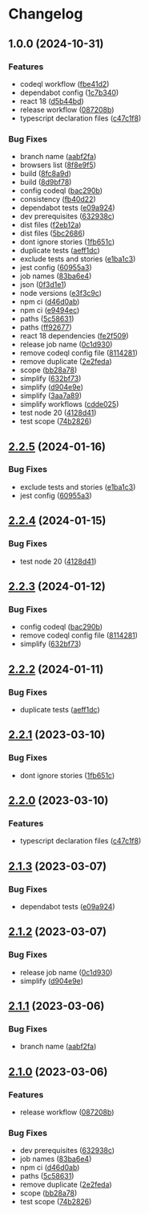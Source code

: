 # Changelog

## 1.0.0 (2024-10-31)


### Features

* codeql workflow ([fbe41d2](https://github.com/filipecorrea/react-image-hotspots/commit/fbe41d2d36a4e7cca8c814596130a1a38dda38f9))
* dependabot config ([1c7b340](https://github.com/filipecorrea/react-image-hotspots/commit/1c7b340ddd2e18cf003caf0a11d809e88231a45c))
* react 18 ([d5b44bd](https://github.com/filipecorrea/react-image-hotspots/commit/d5b44bd49b1f7f70d4f6e3d80e68b2c14f043b5e))
* release workflow ([087208b](https://github.com/filipecorrea/react-image-hotspots/commit/087208b2ec35a2cae2755ad88762bc16ab8179aa))
* typescript declaration files ([c47c1f8](https://github.com/filipecorrea/react-image-hotspots/commit/c47c1f8ae98629826eec86cba1e40690d25dfa2d))


### Bug Fixes

* branch name ([aabf2fa](https://github.com/filipecorrea/react-image-hotspots/commit/aabf2fad24a3325cb53eb7dc17b98a800955b3fe))
* browsers list ([8f8e9f5](https://github.com/filipecorrea/react-image-hotspots/commit/8f8e9f5f8215891a153d3ac02a73b531f5c06472))
* build ([8fc8a9d](https://github.com/filipecorrea/react-image-hotspots/commit/8fc8a9d3c7ae340df0df70d193edccb7a20d871c))
* build ([8d9bf78](https://github.com/filipecorrea/react-image-hotspots/commit/8d9bf782156e01f96cee97454bbe6e6b0fd24f8e))
* config codeql ([bac290b](https://github.com/filipecorrea/react-image-hotspots/commit/bac290b479fd7d6d71e09e93bd4af6bb7f2f2d11))
* consistency ([fb40d22](https://github.com/filipecorrea/react-image-hotspots/commit/fb40d224b279c5629de17e931fcca04138f25c8d))
* dependabot tests ([e09a924](https://github.com/filipecorrea/react-image-hotspots/commit/e09a92427c47c956ef847ee527f9f33004922f80))
* dev prerequisites ([632938c](https://github.com/filipecorrea/react-image-hotspots/commit/632938c26f38b7d2e9b67881c6b3b11cafb51f6b))
* dist files ([f2eb12a](https://github.com/filipecorrea/react-image-hotspots/commit/f2eb12ae9535ec6fd425a0cd15aff1dd34b03e5a))
* dist files ([5bc2686](https://github.com/filipecorrea/react-image-hotspots/commit/5bc2686ef58ba8907c6203848cb6a91798f2246c))
* dont ignore stories ([1fb651c](https://github.com/filipecorrea/react-image-hotspots/commit/1fb651c982cd9c76e7ca51ae3aba63486c002e87))
* duplicate tests ([aeff1dc](https://github.com/filipecorrea/react-image-hotspots/commit/aeff1dcf45aabaee5bec0a9129f6dc45c1135f26))
* exclude tests and stories ([e1ba1c3](https://github.com/filipecorrea/react-image-hotspots/commit/e1ba1c3551b85dc2b2686363a8fc5a786144e1f1))
* jest config ([60955a3](https://github.com/filipecorrea/react-image-hotspots/commit/60955a3e10a6aceccb721912f7b7754a339bd5ab))
* job names ([83ba6e4](https://github.com/filipecorrea/react-image-hotspots/commit/83ba6e43bcf7c945bc327a68cd89f96bb94c5c72))
* json ([0f3d1e1](https://github.com/filipecorrea/react-image-hotspots/commit/0f3d1e17d3339982b1825e32df16c16a0367bcb6))
* node versions ([e3f3c9c](https://github.com/filipecorrea/react-image-hotspots/commit/e3f3c9cbb395be6d328ad6f9f420f8c9d5feaac7))
* npm ci ([d46d0ab](https://github.com/filipecorrea/react-image-hotspots/commit/d46d0aba1edeb652f7cfa4bf1f9ba63f81a099f2))
* npm ci ([e9494ec](https://github.com/filipecorrea/react-image-hotspots/commit/e9494ecb7dff9761823b3c9950a598a78285db18))
* paths ([5c58631](https://github.com/filipecorrea/react-image-hotspots/commit/5c58631ba641d441d639222929e3f5eda34430c6))
* paths ([ff92677](https://github.com/filipecorrea/react-image-hotspots/commit/ff92677b87fce7bb9fe83616c703c02b90b64b51))
* react 18 dependencies ([fe2f509](https://github.com/filipecorrea/react-image-hotspots/commit/fe2f509fba955b16a330af21ef8f526f15989d89))
* release job name ([0c1d930](https://github.com/filipecorrea/react-image-hotspots/commit/0c1d930a00ef51637c1935674b44f6104362a204))
* remove codeql config file ([8114281](https://github.com/filipecorrea/react-image-hotspots/commit/8114281de0e2fa0db23f389a1687d66d518d25e1))
* remove duplicate ([2e2feda](https://github.com/filipecorrea/react-image-hotspots/commit/2e2fedac84b7ae2411c2adef45851fe2bac1343f))
* scope ([bb28a78](https://github.com/filipecorrea/react-image-hotspots/commit/bb28a7863149c69bc892a7364b396dcb049d70cb))
* simplify ([632bf73](https://github.com/filipecorrea/react-image-hotspots/commit/632bf7363d04b9c453b6cc3409f2c50e226a6711))
* simplify ([d904e9e](https://github.com/filipecorrea/react-image-hotspots/commit/d904e9ebdc8ef95070825a5ed55f7717661536d5))
* simplify ([3aa7a89](https://github.com/filipecorrea/react-image-hotspots/commit/3aa7a89257c760df61c6c9fd7ef50eb28eedd2eb))
* simplify workflows ([cdde025](https://github.com/filipecorrea/react-image-hotspots/commit/cdde025236214b12ae24f696e3e73159b6434b12))
* test node 20 ([4128d41](https://github.com/filipecorrea/react-image-hotspots/commit/4128d416ed1c4267545a0236b8d0dbc316716cd8))
* test scope ([74b2826](https://github.com/filipecorrea/react-image-hotspots/commit/74b2826f27ae4976257ea3af4c1bdb7508dddeac))

## [2.2.5](https://github.com/filipecorrea/react-image-hotspots/compare/v2.2.4...v2.2.5) (2024-01-16)


### Bug Fixes

* exclude tests and stories ([e1ba1c3](https://github.com/filipecorrea/react-image-hotspots/commit/e1ba1c3551b85dc2b2686363a8fc5a786144e1f1))
* jest config ([60955a3](https://github.com/filipecorrea/react-image-hotspots/commit/60955a3e10a6aceccb721912f7b7754a339bd5ab))

## [2.2.4](https://github.com/filipecorrea/react-image-hotspots/compare/v2.2.3...v2.2.4) (2024-01-15)


### Bug Fixes

* test node 20 ([4128d41](https://github.com/filipecorrea/react-image-hotspots/commit/4128d416ed1c4267545a0236b8d0dbc316716cd8))

## [2.2.3](https://github.com/filipecorrea/react-image-hotspots/compare/v2.2.2...v2.2.3) (2024-01-12)


### Bug Fixes

* config codeql ([bac290b](https://github.com/filipecorrea/react-image-hotspots/commit/bac290b479fd7d6d71e09e93bd4af6bb7f2f2d11))
* remove codeql config file ([8114281](https://github.com/filipecorrea/react-image-hotspots/commit/8114281de0e2fa0db23f389a1687d66d518d25e1))
* simplify ([632bf73](https://github.com/filipecorrea/react-image-hotspots/commit/632bf7363d04b9c453b6cc3409f2c50e226a6711))

## [2.2.2](https://github.com/filipecorrea/react-image-hotspots/compare/v2.2.1...v2.2.2) (2024-01-11)


### Bug Fixes

* duplicate tests ([aeff1dc](https://github.com/filipecorrea/react-image-hotspots/commit/aeff1dcf45aabaee5bec0a9129f6dc45c1135f26))

## [2.2.1](https://github.com/filipecorrea/react-image-hotspots/compare/v2.2.0...v2.2.1) (2023-03-10)


### Bug Fixes

* dont ignore stories ([1fb651c](https://github.com/filipecorrea/react-image-hotspots/commit/1fb651c982cd9c76e7ca51ae3aba63486c002e87))

## [2.2.0](https://github.com/filipecorrea/react-image-hotspots/compare/v2.1.3...v2.2.0) (2023-03-10)


### Features

* typescript declaration files ([c47c1f8](https://github.com/filipecorrea/react-image-hotspots/commit/c47c1f8ae98629826eec86cba1e40690d25dfa2d))

## [2.1.3](https://github.com/filipecorrea/react-image-hotspots/compare/v2.1.2...v2.1.3) (2023-03-07)


### Bug Fixes

* dependabot tests ([e09a924](https://github.com/filipecorrea/react-image-hotspots/commit/e09a92427c47c956ef847ee527f9f33004922f80))

## [2.1.2](https://github.com/filipecorrea/react-image-hotspots/compare/v2.1.1...v2.1.2) (2023-03-07)


### Bug Fixes

* release job name ([0c1d930](https://github.com/filipecorrea/react-image-hotspots/commit/0c1d930a00ef51637c1935674b44f6104362a204))
* simplify ([d904e9e](https://github.com/filipecorrea/react-image-hotspots/commit/d904e9ebdc8ef95070825a5ed55f7717661536d5))

## [2.1.1](https://github.com/filipecorrea/react-image-hotspots/compare/v2.1.0...v2.1.1) (2023-03-06)


### Bug Fixes

* branch name ([aabf2fa](https://github.com/filipecorrea/react-image-hotspots/commit/aabf2fad24a3325cb53eb7dc17b98a800955b3fe))

## [2.1.0](https://github.com/filipecorrea/react-image-hotspots/compare/v2.0.0...v2.1.0) (2023-03-06)


### Features

* release workflow ([087208b](https://github.com/filipecorrea/react-image-hotspots/commit/087208b2ec35a2cae2755ad88762bc16ab8179aa))


### Bug Fixes

* dev prerequisites ([632938c](https://github.com/filipecorrea/react-image-hotspots/commit/632938c26f38b7d2e9b67881c6b3b11cafb51f6b))
* job names ([83ba6e4](https://github.com/filipecorrea/react-image-hotspots/commit/83ba6e43bcf7c945bc327a68cd89f96bb94c5c72))
* npm ci ([d46d0ab](https://github.com/filipecorrea/react-image-hotspots/commit/d46d0aba1edeb652f7cfa4bf1f9ba63f81a099f2))
* paths ([5c58631](https://github.com/filipecorrea/react-image-hotspots/commit/5c58631ba641d441d639222929e3f5eda34430c6))
* remove duplicate ([2e2feda](https://github.com/filipecorrea/react-image-hotspots/commit/2e2fedac84b7ae2411c2adef45851fe2bac1343f))
* scope ([bb28a78](https://github.com/filipecorrea/react-image-hotspots/commit/bb28a7863149c69bc892a7364b396dcb049d70cb))
* test scope ([74b2826](https://github.com/filipecorrea/react-image-hotspots/commit/74b2826f27ae4976257ea3af4c1bdb7508dddeac))
